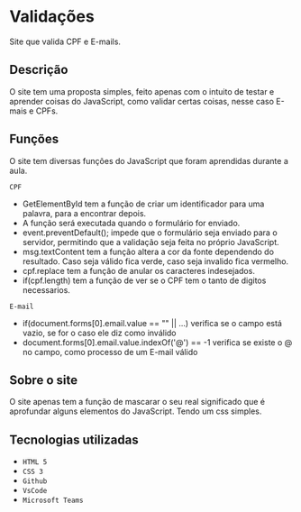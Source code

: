 # Validações
Site que valida CPF e E-mails.

## Descrição 
O site tem uma proposta simples, feito apenas com o intuito de testar e aprender coisas do JavaScript, como validar certas coisas, nesse caso E-mais e CPFs.

## Funções
O site tem diversas funções do JavaScript que foram aprendidas durante a aula.

``CPF``

- GetElementById tem a função de criar um identificador para uma palavra, para a encontrar depois.
- A função será executada quando o formulário for enviado.
- event.preventDefault(); impede que o formulário seja enviado para o servidor, permitindo que a validação seja feita no próprio JavaScript.
- msg.textContent tem a função altera a cor da fonte dependendo do resultado. Caso seja válido fica verde, caso seja invalido fica vermelho.
- cpf.replace tem a função de anular os caracteres indesejados.
- if(cpf.length) tem a função de ver se o CPF tem o tanto de digitos necessarios.

``E-mail``

- if(document.forms[0].email.value == "" || ...) verifica se o campo está vazio, se for o caso ele diz como inválido
- document.forms[0].email.value.indexOf('@') == -1 verifica se existe o @ no campo, como processo de um E-mail válido


## Sobre o site
O site apenas tem a função de mascarar o seu real significado que é aprofundar alguns elementos do JavaScript. Tendo um css simples.

## Tecnologias utilizadas 

* ``HTML 5``
* ``CSS 3``
* ``Github``
* ``VsCode``
* ``Microsoft Teams``
